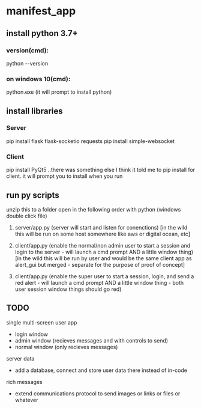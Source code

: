 # manifest_app

## install python 3.7+

### version(cmd):
python --version

### on windows 10(cmd):
python.exe
(it will prompt to install python)


## install libraries

### Server
pip install flask flask-socketio requests
pip install simple-websocket

### Client
pip install PyQt5
..there was something else I think it told me to pip install for client. it will prompt you to install when you run


## run py scripts
unzip this to a folder
open in the following order with python (windows double click file)

1. server/app.py
(server will start and listen for conenctions)
[in the wild this will be run on some host somewhere like aws or digital ocean, etc]

2. client/app.py
(enable the normal/non admin user to start a session and login to the server - will launch a cmd prompt AND a little window thing)
[in the wild this will be run by user and would be the same client app as alert_gui but merged - separate for the purpose of proof of concept]

3. client/app.py
(enable the super user to start a session, login, and send a red alert - will launch a cmd prompt AND a little window thing - both user session window things should go red)


## TODO
single multi-screen user app
- login window
- admin window (recieves messages and with controls to send)
- normal window (only recieves messages)

server data
- add a database, connect and store user data there instead of in-code

rich messages
- extend communications protocol to send images or links or files or whatever 